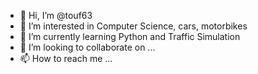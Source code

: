 - 👋 Hi, I’m @touf63
- 👀 I’m interested in Computer Science, cars, motorbikes
- 🌱 I’m currently learning Python and Traffic Simulation
- 💞️ I’m looking to collaborate on ...
- 📫 How to reach me ...

<!---
touf63/touf63 is a ✨ special ✨ repository because its `README.md` (this file) appears on your GitHub profile.
You can click the Preview link to take a look at your changes.
--->
